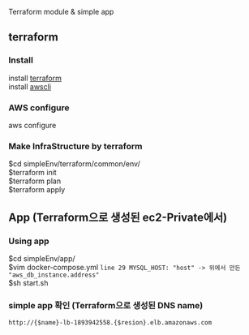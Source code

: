 
Terraform module &amp; simple app

## terraform 

### Install
install [terraform](https://learn.hashicorp.com/tutorials/terraform/install-cli, "terraform install")   
install [awscli](https://docs.aws.amazon.com/ko_kr/cli/latest/userguide/cli-chap-install.html, "awscli install")
### AWS configure
aws configure
### Make InfraStructure by terraform
$cd simpleEnv/terraform/common/env/   
$terraform init   
$terraform plan   
$terraform apply    

## App (Terraform으로 생성된 ec2-Private에서)

### Using app 
$cd simpleEnv/app/   
$vim docker-compose.yml
```line 29 MYSQL_HOST: "host" -> 위에서 만든 "aws_db_instance.address" ```   
$sh start.sh   

### simple app 확인 (Terraform으로 생성된 DNS name)
    http://{$name}-lb-1893942558.{$resion}.elb.amazonaws.com

